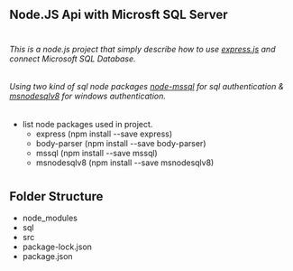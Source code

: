 ## Node.JS Api with Microsft SQL Server <h1>

###### This is a node.js project that simply describe how to use [express.js](https://expressjs.com/) and connect Microsoft SQL Database.
###### Using two kind of sql node packages [node-mssql](https://www.npmjs.com/package/mssql) for sql authentication & [msnodesqlv8](https://www.npmjs.com/package/msnodesqlv8) for windows authentication.
  
* list node packages used in project.
  * express (npm install --save express)
  * body-parser (npm install --save body-parser)
  * mssql (npm install --save mssql)
  * msnodesqlv8 (npm install --save msnodesqlv8)
  
<h1>
  
## Folder Structure
  * node_modules
  * sql
  * src
  * package-lock.json
  * package.json
